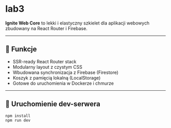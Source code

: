 # lab3

**Ignite Web Core** to lekki i elastyczny szkielet dla aplikacji webowych zbudowany na React Router i Firebase. 

---

## 🧠 Funkcje

- SSR-ready React Router stack
- Modularny layout z czystym CSS
- Wbudowana synchronizacja z Firebase (Firestore)
- Koszyk z pamięcią lokalną (LocalStorage)
- Gotowe do uruchomienia w Dockerze i chmurze

---

## 🚀 Uruchomienie dev-serwera

```bash
npm install
npm run dev
